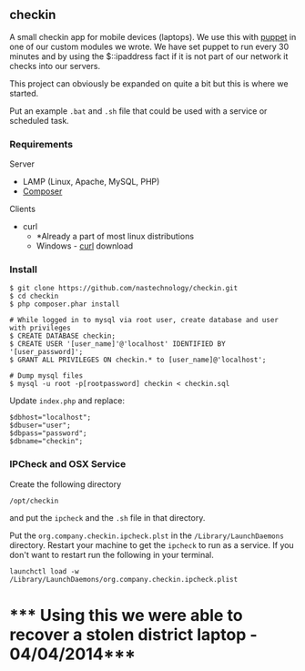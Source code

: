 ## checkin

A small checkin app for mobile devices (laptops). We use this with [puppet](http://puppetlabs.com)
in one of our custom modules we wrote.  We have set puppet to run every 30 minutes
and by using the $::ipaddress fact if it is not part of our network it checks into our servers.

This project can obviously be expanded on quite a bit but this is where we started.

Put an example ``.bat`` and ``.sh`` file that could be used with a service or scheduled task.


### Requirements

Server
* LAMP (Linux, Apache, MySQL, PHP)
* [Composer](http://getcomposer.org)

Clients
* curl
  * *Already a part of most linux distributions
  * Windows - [curl](http://www.rahul.net/dkaufman/curl-7.10.5-DOS.zip) download


### Install

```
$ git clone https://github.com/nastechnology/checkin.git
$ cd checkin
$ php composer.phar install

# While logged in to mysql via root user, create database and user with privileges
$ CREATE DATABASE checkin;
$ CREATE USER '[user_name]'@'localhost' IDENTIFIED BY '[user_password]';
$ GRANT ALL PRIVILEGES ON checkin.* to [user_name]@'localhost';

# Dump mysql files
$ mysql -u root -p[rootpassword] checkin < checkin.sql
```

Update ``index.php`` and replace:

```
$dbhost="localhost";
$dbuser="user";
$dbpass="password";
$dbname="checkin";
```

### IPCheck and OSX Service

Create the following directory

```
/opt/checkin
```

and put the ``ipcheck`` and the ``.sh`` file in that directory.

Put the ``org.company.checkin.ipcheck.plst`` in the ``/Library/LaunchDaemons`` directory.  Restart your machine
to get the ``ipcheck`` to run as a service.  If you don't want to restart run the following in your terminal.

```
launchctl load -w /Library/LaunchDaemons/org.company.checkin.ipcheck.plist
```

# *** Using this we were able to recover a stolen district laptop - 04/04/2014***
